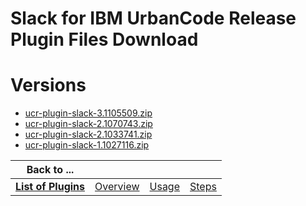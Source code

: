 
Slack for IBM UrbanCode Release Plugin Files Download
=====================================================

# Versions

- [ucr-plugin-slack-3.1105509.zip](https://raw.githubusercontent.com/osmsnbey/todelete2/main/files/UCR/ucr-plugin-slack/ucr-plugin-slack-3.1105509.zip)
- [ucr-plugin-slack-2.1070743.zip](https://raw.githubusercontent.com/osmsnbey/todelete2/main/files/UCR/ucr-plugin-slack/ucr-plugin-slack-2.1070743.zip)
- [ucr-plugin-slack-2.1033741.zip](https://raw.githubusercontent.com/osmsnbey/todelete2/main/files/UCR/ucr-plugin-slack/ucr-plugin-slack-2.1033741.zip)
- [ucr-plugin-slack-1.1027116.zip](https://raw.githubusercontent.com/osmsnbey/todelete2/main/files/UCR/ucr-plugin-slack/ucr-plugin-slack-1.1027116.zip)

|Back to ...||||
| :---: | :---: | :---: | :---: |
|[**List of Plugins**](../../index.md)|[Overview](./overview.md)|[Usage](./usage.md)|[Steps](./steps.md)|
